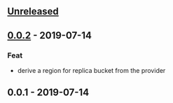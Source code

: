 <a name="unreleased"></a>
## [Unreleased]


<a name="0.0.2"></a>
## [0.0.2] - 2019-07-14
### Feat
- derive a region for replica bucket from the provider


<a name="0.0.1"></a>
## 0.0.1 - 2019-07-14

[Unreleased]: https://github.com/nozaq/terraform-aws-secure-baseline/compare/0.0.2...HEAD
[0.0.2]: https://github.com/nozaq/terraform-aws-secure-baseline/compare/0.0.1...0.0.2
